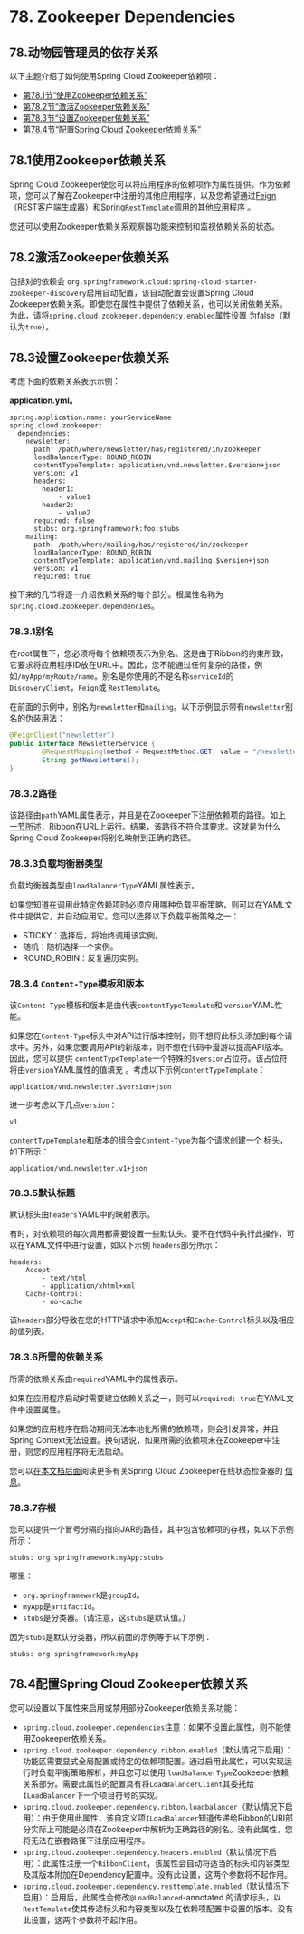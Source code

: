 # 78. Zookeeper Dependencies

## 78.动物园管理员的依存关系

以下主题介绍了如何使用Spring Cloud Zookeeper依赖项：

- [第78.1节“使用Zookeeper依赖关系”](https://cloud.spring.io/spring-cloud-static/Greenwich.SR3/multi/multi_spring-cloud-zookeeper-dependencies.html#spring-cloud-zookeeper-dependencies-using)
- [第78.2节“激活Zookeeper依赖关系”](https://cloud.spring.io/spring-cloud-static/Greenwich.SR3/multi/multi_spring-cloud-zookeeper-dependencies.html#spring-cloud-zookeeper-dependencies-activating)
- [第78.3节“设置Zookeeper依赖关系”](https://cloud.spring.io/spring-cloud-static/Greenwich.SR3/multi/multi_spring-cloud-zookeeper-dependencies.html#spring-cloud-zookeeper-dependencies-setting-up)
- [第78.4节“配置Spring Cloud Zookeeper依赖关系”](https://cloud.spring.io/spring-cloud-static/Greenwich.SR3/multi/multi_spring-cloud-zookeeper-dependencies.html#spring-cloud-zookeeper-dependencies-configuring)

## 78.1使用Zookeeper依赖关系

Spring Cloud Zookeeper使您可以将应用程序的依赖项作为属性提供。作为依赖项，您可以了解在Zookeeper中注册的其他应用程序，以及您希望通过[Feign](https://github.com/spring-cloud/spring-cloud-netflix/blob/master/docs/src/main/asciidoc/spring-cloud-netflix.adoc#spring-cloud-feign) （REST客户端生成器）和[Spring`RestTemplate`](https://github.com/spring-cloud/spring-cloud-netflix/blob/master/docs/src/main/asciidoc/spring-cloud-netflix.adoc#spring-cloud-ribbon)调用的其他应用程序 。

您还可以使用Zookeeper依赖关系观察器功能来控制和监视依赖关系的状态。

## 78.2激活Zookeeper依赖关系

包括对的依赖会 `org.springframework.cloud:spring-cloud-starter-zookeeper-discovery`启用自动配置，该自动配置会设置Spring Cloud Zookeeper依赖关系。即使您在属性中提供了依赖关系，也可以关闭依赖关系。为此，请将`spring.cloud.zookeeper.dependency.enabled`属性设置 为false（默认为`true`）。

## 78.3设置Zookeeper依赖关系

考虑下面的依赖关系表示示例：

**application.yml。** 

```properties
spring.application.name: yourServiceName
spring.cloud.zookeeper:
  dependencies:
    newsletter:
      path: /path/where/newsletter/has/registered/in/zookeeper
      loadBalancerType: ROUND_ROBIN
      contentTypeTemplate: application/vnd.newsletter.$version+json
      version: v1
      headers:
        header1:
            - value1
        header2:
            - value2
      required: false
      stubs: org.springframework:foo:stubs
    mailing:
      path: /path/where/mailing/has/registered/in/zookeeper
      loadBalancerType: ROUND_ROBIN
      contentTypeTemplate: application/vnd.mailing.$version+json
      version: v1
      required: true
```



接下来的几节将逐一介绍依赖关系的每个部分。根属性名称为`spring.cloud.zookeeper.dependencies`。

### 78.3.1别名

在root属性下，您必须将每个依赖项表示为别名。这是由于Ribbon的约束所致，它要求将应用程序ID放在URL中。因此，您不能通过任何复杂的路径，例如`/myApp/myRoute/name`。别名是你使用的不是名称`serviceId`的`DiscoveryClient`，`Feign`或 `RestTemplate`。

在前面的示例中，别名为`newsletter`和`mailing`。以下示例显示带有`newsletter`别名的伪装用法：

```java
@FeignClient("newsletter")
public interface NewsletterService {
        @RequestMapping(method = RequestMethod.GET, value = "/newsletter")
        String getNewsletters();
}
```

### 78.3.2路径

该路径由`path`YAML属性表示，并且是在Zookeeper下注册依赖项的路径。如上 [一节所述](https://cloud.spring.io/spring-cloud-static/Greenwich.SR3/multi/multi_spring-cloud-zookeeper-dependencies.html#spring-cloud-zookeeper-dependencies-setting-up-aliases)，Ribbon在URL上运行。结果，该路径不符合其要求。这就是为什么Spring Cloud Zookeeper将别名映射到正确的路径。

### 78.3.3负载均衡器类型

负载均衡器类型由`loadBalancerType`YAML属性表示。

如果您知道在调用此特定依赖项时必须应用哪种负载平衡策略，则可以在YAML文件中提供它，并自动应用它。您可以选择以下负载平衡策略之一：

- STICKY：选择后，将始终调用该实例。
- 随机：随机选择一个实例。
- ROUND_ROBIN：反复遍历实例。

### 78.3.4 `Content-Type`模板和版本

该`Content-Type`模板和版本是由代表`contentTypeTemplate`和 `version`YAML性能。

如果您在`Content-Type`标头中对API进行版本控制，则不想将此标头添加到每个请求中。另外，如果您要调用API的新版本，则不想在代码中漫游以提高API版本。因此，您可以提供 `contentTypeTemplate`一个特殊的`$version`占位符。该占位符将由`version`YAML属性的值填充 。考虑以下示例`contentTypeTemplate`：

```properties
application/vnd.newsletter.$version+json
```

进一步考虑以下几点`version`：

```
v1
```

`contentTypeTemplate`和版本的组合会`Content-Type`为每个请求创建一个 标头，如下所示：

```properties
application/vnd.newsletter.v1+json
```

### 78.3.5默认标题

默认标头由`headers`YAML中的映射表示。

有时，对依赖项的每次调用都需要设置一些默认头。要不在代码中执行此操作，可以在YAML文件中进行设置，如以下示例 `headers`部分所示：

```properties
headers:
    Accept:
        - text/html
        - application/xhtml+xml
    Cache-Control:
        - no-cache
```

该`headers`部分导致在您的HTTP请求中添加`Accept`和`Cache-Control`标头以及相应的值列表。

### 78.3.6所需的依赖关系

所需的依赖关系由`required`YAML中的属性表示。

如果在应用程序启动时需要建立依赖关系之一，则可以`required: true`在YAML文件中设置属性。

如果您的应用程序在启动期间无法本地化所需的依赖项，则会引发异常，并且Spring Context无法设置。换句话说，如果所需的依赖项未在Zookeeper中注册，则您的应用程序将无法启动。

您可以[在本文档后面](https://cloud.spring.io/spring-cloud-static/Greenwich.SR3/multi/multi_spring-cloud-zookeeper-dependency-watcher.html#spring-cloud-zookeeper-dependency-watcher-presence-checker)阅读更多有关Spring Cloud Zookeeper在线状态检查器的 [信息](https://cloud.spring.io/spring-cloud-static/Greenwich.SR3/multi/multi_spring-cloud-zookeeper-dependency-watcher.html#spring-cloud-zookeeper-dependency-watcher-presence-checker)。

### 78.3.7存根

您可以提供一个冒号分隔的指向JAR的路径，其中包含依赖项的存根，如以下示例所示：

```
stubs: org.springframework:myApp:stubs
```

哪里：

- `org.springframework`是`groupId`。
- `myApp`是`artifactId`。
- `stubs`是分类器。（请注意，这`stubs`是默认值。）

因为`stubs`是默认分类器，所以前面的示例等于以下示例：

```
stubs: org.springframework:myApp
```

## 78.4配置Spring Cloud Zookeeper依赖关系

您可以设置以下属性来启用或禁用部分Zookeeper依赖关系功能：

- `spring.cloud.zookeeper.dependencies`注意：如果不设置此属性，则不能使用Zookeeper依赖关系。
- `spring.cloud.zookeeper.dependency.ribbon.enabled`（默认情况下启用）：功能区需要显式全局配置或特定的依赖项配置。通过启用此属性，可以实现运行时负载平衡策略解析，并且您可以使用 `loadBalancerType`Zookeeper依赖关系部分。需要此属性的配置具有将`LoadBalancerClient`其委托给 `ILoadBalancer`下一个项目符号的实现。
- `spring.cloud.zookeeper.dependency.ribbon.loadbalancer`（默认情况下启用）：由于使用此属性，该自定义项`ILoadBalancer`知道传递给Ribbon的URI部分实际上可能是必须在Zookeeper中解析为正确路径的别名。没有此属性，您将无法在嵌套路径下注册应用程序。
- `spring.cloud.zookeeper.dependency.headers.enabled`（默认情况下启用）：此属性注册一个`RibbonClient`，该属性会自动将适当的标头和内容类型及其版本附加在Dependency配置中。没有此设置，这两个参数将不起作用。
- `spring.cloud.zookeeper.dependency.resttemplate.enabled`（默认情况下启用）：启用后，此属性会修改`@LoadBalanced`-annotated 的请求标头，以`RestTemplate`使其传递标头和内容类型以及在依赖项配置中设置的版本。没有此设置，这两个参数将不起作用。